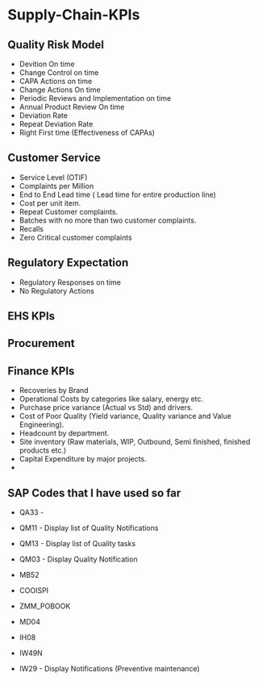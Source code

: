 # Supply-Chain-KPIs

## Quality Risk Model 
- Devition On time
- Change Control on time
- CAPA Actions on time
- Change Actions On time
- Periodic Reviews and Implementation  on time
- Annual Product Review On time
- Deviation Rate
- Repeat Deviation Rate
- Right First time (Effectiveness of CAPAs)

## Customer Service 
- Service Level (OTIF)
- Complaints per Million
- End to End Lead time ( Lead time for entire production line)
- Cost per unit item.
- Repeat Customer complaints.
- Batches with no more than two customer complaints.
- Recalls
- Zero Critical customer complaints

## Regulatory Expectation
- Regulatory Responses on time
- No Regulatory Actions

## EHS KPIs
## Procurement
## Finance KPIs
- Recoveries by Brand
- Operational Costs by categories like salary, energy etc.
- Purchase price variance (Actual vs Std) and drivers.
- Cost of Poor Quality (Yield variance, Quality variance and Value Engineering).
- Headcount by department.
- Site inventory (Raw materials, WIP, Outbound, Semi finished, finished products etc.)
- Capital Expenditure by major projects.
- 

## SAP Codes that I have used so far
- QA33 - 
- QM11 - Display list of Quality Notifications
- QM13 - Display list of Quality tasks
- QM03 - Display Quality Notification

- MB52
- COOISPI
- ZMM_POBOOK
- MD04

- IH08
- IW49N
- IW29 - Display Notifications (Preventive maintenance)



